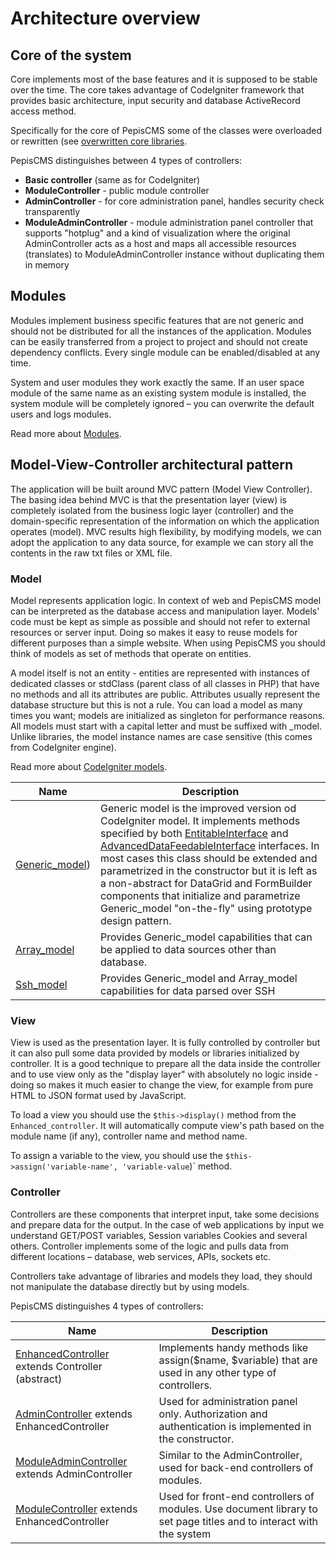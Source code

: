 # Architecture overview

## Core of the system

Core implements most of the base features and it is supposed to be stable over the time.
The core takes advantage of CodeIgniter framework that provides basic architecture, input security and database
ActiveRecord access method.

Specifically for the core of PepisCMS some of the classes were overloaded or rewritten
(see [overwritten core libraries](pepiscms/application/core/).

PepisCMS distinguishes between 4 types of controllers:


* **Basic controller** (same as for CodeIgniter)
* **ModuleController** - public module controller
* **AdminController** - for core administration panel, handles security check transparently
* **ModuleAdminController** - module administration panel controller that supports "hotplug" and a kind of
visualization where the original AdminController acts as a host and maps all accessible resources (translates)
to ModuleAdminController instance without duplicating them in memory

## Modules

Modules implement business specific features that are not generic and should not be
distributed for all the instances of the application. Modules can be easily transferred from a
project to project and should not create dependency conflicts. Every single module can be
enabled/disabled at any time.

System and user modules they work exactly the same. If an user space module of the same
name as an existing system module is installed, the system module will be completely ignored –
you can overwrite the default users and logs modules.

Read more about [Modules](MODULES.md).

## Model-View-Controller architectural pattern

The application will be built around MVC pattern (Model View Controller). The basing idea behind MVC is that the
presentation layer (view) is completely isolated from the business logic layer (controller) and the domain-specific
representation of the information on which the application operates (model). 
MVC results high flexibility, by modifying models, we can adopt the application to any data source,
for example we can story all the contents in the raw txt files or XML file. 

### Model 

Model represents application logic. In context of web and PepisCMS model can be interpreted as the database access and
manipulation layer. Models' code must be kept as simple as possible and should not refer to external resources
or server input. Doing so makes it easy to reuse models for different purposes than a simple website. 
When using PepisCMS you should think of models as set of methods that operate on entities.

A model itself is not an entity - entities are represented with instances of dedicated classes or stdClass
(parent class of all classes in PHP) that have no methods and all its attributes are public.
Attributes usually represent the database structure but this is not a rule.
You can load a model as many times you want; models are initialized as singleton for performance reasons. 
All models must start with a capital letter and must be suffixed with _model. Unlike libraries,
the model instance names are case sensitive (this comes from CodeIgniter engine). 

Read more about [CodeIgniter models](https://www.codeigniter.com/user_guide/general/models.html).

| Name                                                                          | Description                                                                                                                                                                                                                                                                                                                                                                                                                                                                                                                                       |
|-------------------------------------------------------------------------------|---------------------------------------------------------------------------------------------------------------------------------------------------------------------------------------------------------------------------------------------------------------------------------------------------------------------------------------------------------------------------------------------------------------------------------------------------------------------------------------------------------------------------------------------------|
| [Generic_model](pepiscms/application/models/Generic_model.php))               | Generic model is the improved version od CodeIgniter model. It implements methods specified by both [EntitableInterface](pepiscms/application/classes/EntitableInterface.php) and [AdvancedDataFeedableInterface](pepiscms/application/classes/AdvancedDataFeedableInterface.php) interfaces. In most cases this class should be extended and parametrized in the constructor but it is left as a non-abstract for DataGrid and FormBuilder components that initialize and parametrize Generic_model "on-the-fly" using prototype design pattern. |
| [Array_model](pepiscms/application/models/Array_model.php)                    | Provides Generic_model capabilities that can be applied to data sources other than database.                                                                                                                                                                                                                                                                                                                                                                                                                                                      |
| [Ssh_model](pepiscms/application/models/Ssh_model.php)                        | Provides Generic_model and Array_model capabilities for data parsed over SSH                                                                                                                                                                                                                                                                                                                                                                                                                                                                      |
### View 

View is used as the presentation layer. It is fully controlled by controller but it can also pull some data provided by
models or libraries initialized by controller. It is a good technique to prepare all the data inside the controller and
to use view only as the "display layer" with absolutely no logic inside - doing so makes it much easier to change
the view, for example from pure HTML to JSON format used by JavaScript.

To load a view you should use the `$this->display()` method from the `Enhanced_controller`. It will automatically compute
view's path based on the module name (if any), controller name and method name.

To assign a variable to the view, you should use the `$this->assign('variable-name', 'variable-value`)` method.

### Controller

Controllers are these components that interpret input, take some decisions and prepare data for the output.
In the case of web applications by input we understand GET/POST variables, Session variables Cookies and several others.
Controller implements some of the logic and pulls data from different locations – database, web services, APIs, sockets etc. 

Controllers take advantage of libraries and models they load, they should not manipulate the database directly but by using models. 

PepisCMS distinguishes 4 types of controllers:


| Name                                                                                                     | Description                                                                                                         |
|----------------------------------------------------------------------------------------------------------|---------------------------------------------------------------------------------------------------------------------|
| [EnhancedController](pepiscms/application/classes/EnhancedController.php) extends Controller (abstract)  | Implements handy methods like assign($name, $variable) that are used in any other type of controllers.              |
| [AdminController](pepiscms/application/classes/AdminController.php) extends EnhancedController           | Used for administration panel only. Authorization and authentication is implemented in the constructor.             |
| [ModuleAdminController](pepiscms/application/classes/ModuleAdminController.php) extends AdminController  | Similar to the AdminController, used for back-end controllers of modules.                                           |
| [ModuleController](pepiscms/application/classes/ModuleController.php) extends EnhancedController         | Used for front-end controllers of modules. Use document library to set page titles and to interact with the system  |
